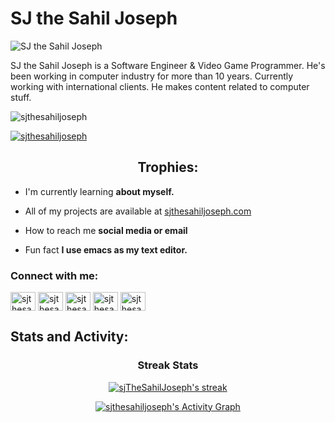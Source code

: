 <div>

<h1>
SJ the Sahil Joseph
</h1>

![SJ the Sahil Joseph](https://scontent.flhe2-4.fna.fbcdn.net/v/t39.30808-6/492419833_122232355214032551_1726773233170858221_n.png?stp=dst-png_s960x960&_nc_cat=102&ccb=1-7&_nc_sid=cc71e4&_nc_eui2=AeEeaxBWyV6Vy8IxNwuFSqU8J9dOuKaHEJ0n1064pocQnQj2sgAHgrulknFtl9zVs7h-fFgXd_MDpO8bzP5JLW5Q&_nc_ohc=EIgugMEixQIQ7kNvwGxwMZ2&_nc_oc=AdlzATpsMuB-AdAYG3ClAVcxlsgSHt6DzWrnBEdj3Vm8cZrGNSyY4nmrheh0NYhrK-o&_nc_zt=23&_nc_ht=scontent.flhe2-4.fna&_nc_gid=pnBFmOkfzCV2QzYofJZmFw&oh=00_AfHTysgGn6VAKvdRn3ybCe9zC-In7gYmUeGioaKaKfjjxA&oe=68106BBF)

<p>
SJ the Sahil Joseph is a Software Engineer & Video Game Programmer.
He's been working in computer industry for more than 10 years.
Currently working with international clients.
He makes content related to computer stuff.
</p>

</div>


<div>

<p align="left"> <img src="https://komarev.com/ghpvc/?username=sjthesahiljoseph&label=Profile%20views&color=0e75b6&style=flat" alt="sjthesahiljoseph" /> </p>

<p align="left"> <a href="https://github.com/ryo-ma/github-profile-trophy"><img src="https://github-profile-trophy.vercel.app/?username=sjthesahiljoseph" alt="sjthesahiljoseph" /></a> </p>

<h2 align="center">Trophies:</h2>

- I'm currently learning **about myself.**

- All of my projects are available at [sjthesahiljoseph.com](sjthesahiljoseph.com)

- How to reach me **social media or email**

- Fun fact **I use emacs as my text editor.**

<h3 align="left">Connect with me:</h3>

<p align="left">

<a href="https://linkedin.com/in/sjthesahiljoseph" target="blank"><img align="center" src="https://raw.githubusercontent.com/rahuldkjain/github-profile-readme-generator/master/src/images/icons/Social/linked-in-alt.svg" alt="sjthesahiljoseph" height="30" width="40" /></a>
<a href="https://stackoverflow.com/users/sjthesahiljoseph" target="blank"><img align="center" src="https://raw.githubusercontent.com/rahuldkjain/github-profile-readme-generator/master/src/images/icons/Social/stack-overflow.svg" alt="sjthesahiljoseph" height="30" width="40" /></a>
<a href="https://fb.com/sjthesahiljoseph" target="blank"><img align="center" src="https://raw.githubusercontent.com/rahuldkjain/github-profile-readme-generator/master/src/images/icons/Social/facebook.svg" alt="sjthesahiljoseph" height="30" width="40" /></a>
<a href="https://instagram.com/sjthesahiljoseph" target="blank"><img align="center" src="https://raw.githubusercontent.com/rahuldkjain/github-profile-readme-generator/master/src/images/icons/Social/instagram.svg" alt="sjthesahiljoseph" height="30" width="40" /></a>
<a href="https://www.youtube.com/@sjthesahiljoseph" target="blank"><img align="center" src="https://raw.githubusercontent.com/rahuldkjain/github-profile-readme-generator/master/src/images/icons/Social/youtube.svg" alt="sjthesahiljoseph" height="30" width="40" /></a>
</p>


</div>


<h2 align="left">Stats and Activity:</h2>

<div align="center">

<h3>Streak Stats</h3>

<p>
<a href="https://github.com/sjthesahiljoseph">
<img title="SJ the Sahil Joseph" alt="sjTheSahilJoseph's streak" src="https://github-readme-streak-stats-eight.vercel.app/?user=sjthesahiljoseph&theme=dark&hide_border=false&short_numbers=true"/>
</a>
</p>

<p>
<a href="https://github.com/sjthesahiljoseph/">
<img alt="sjthesahiljoseph's Activity Graph" src="https://github-readme-activity-graph.vercel.app/graph/?username=sjthesahiljoseph&bg_color=1F222E&color=F8D866&line=F85D7F&point=FFFFFF&hide_border=false" />
</a>
</p>

</div>


